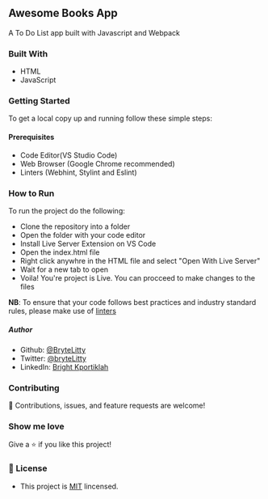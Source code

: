 ## Awesome Books App
A To Do List app built with Javascript and Webpack

### Built With
- HTML 
- JavaScript


### Getting Started 
To get a local copy up and running follow these simple steps:

#### Prerequisites
- Code Editor(VS Studio Code)
- Web Browser (Google Chrome recommended)
- Linters (Webhint, Stylint and Eslint)

### How to Run
To run the project do the following:
- Clone the repository into a folder
- Open the folder with your code editor
- Install Live Server Extension on VS Code
- Open the index.html file 
- Right click anywhre in the HTML file and select "Open With Live Server"
- Wait for a new tab to open
- Voila! You're project is Live. You can procceed to make changes to the files

**NB**: To ensure that your code follows best practices and industry standard rules, please make use of [linters](https://github.com/microverseinc/linters-config/tree/master/html-css-js)

##### Author
- Github: [@BryteLitty](https://github.com/Bryte)
- Twitter: [@bryteLitty](https://twitter.come/BryteLitty)
- LinkedIn: [Bright Kportiklah](https://www.linkedin.com/in/bright-kportiklah-05512418a/)

### Contributing
🤝 Contributions, issues, and feature requests are welcome!

### Show me love
Give a ⭐️ if you like this project!



### 📝 License

- This project is [MIT](https://github.com/BryteLitty/hello-microverse/blob/add-javascript-file/LICENSE) lincensed.


